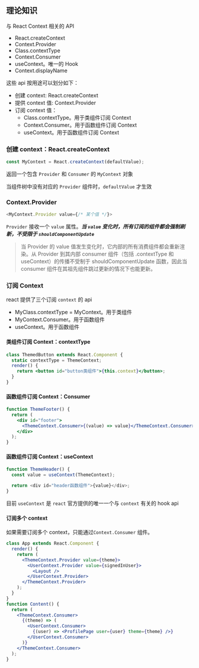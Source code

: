 ## 理论知识

与 React Context 相关的 API

- React.createContext
- Context.Provider
- Class.contextType
- Context.Consumer
- useContext。唯一的 Hook
- Context.displayName

这些 api 按用途可以划分如下：

- 创建 context: React.createContext
- 提供 context 值: Context.Provider
- 订阅 context 值：
  - Class.contextType。用于类组件订阅 Context
  - Context.Consumer。用于函数组件订阅 Context
  - useContext。用于函数组件订阅 Context

### 创建 context：React.createContext

```javascript
const MyContext = React.createContext(defaultValue);
```

返回一个包含 `Provider` 和 `Consumer` 的 `MyContext` 对象

当组件树中没有对应的 `Provider` 组件时，`defaultValue` 才生效

### Context.Provider

```javascript
<MyContext.Provider value={/* 某个值 */}>
```

`Provider` 接收一个 `value` 属性。**_当 `value` 变化时，所有订阅的组件都会强制刷新，不受限于 `shouldComponentUpdate`_**

> 当 Provider 的 value 值发生变化时，它内部的所有消费组件都会重新渲染。从 Provider 到其内部 consumer 组件（包括 .contextType 和 useContext）的传播不受制于 shouldComponentUpdate 函数，因此当 consumer 组件在其祖先组件跳过更新的情况下也能更新。

### 订阅 Context

react 提供了三个订阅 `context` 的 api

- MyClass.contextType = MyContext。用于类组件
- MyContext.Consumer。用于函数组件
- useContext。用于函数组件

#### 类组件订阅 Context：contextType

```jsx
class ThemedButton extends React.Component {
  static contextType = ThemeContext;
  render() {
    return <button id="button类组件">{this.context}</button>;
  }
}
```

#### 函数组件订阅 Context：Consumer

```jsx
function ThemeFooter() {
  return (
    <div id="footer">
      <ThemeContext.Consumer>{(value) => value}</ThemeContext.Consumer>
    </div>
  );
}
```

#### 函数组件订阅 Context：useContext

```javascript
function ThemeHeader() {
  const value = useContext(ThemeContext);

  return <div id="header函数组件">{value}</div>;
}
```

目前 `useContext` 是 `react` 官方提供的唯一一个与 `context` 有关的 hook api

#### 订阅多个 context

如果需要订阅多个 context，只能通过`Context.Consumer` 组件。

```jsx
class App extends React.Component {
  render() {
    return (
      <ThemeContext.Provider value={theme}>
        <UserContext.Provider value={signedInUser}>
          <Layout />
        </UserContext.Provider>
      </ThemeContext.Provider>
    );
  }
}
function Content() {
  return (
    <ThemeContext.Consumer>
      {(theme) => (
        <UserContext.Consumer>
          {(user) => <ProfilePage user={user} theme={theme} />}
        </UserContext.Consumer>
      )}
    </ThemeContext.Consumer>
  );
}
```
